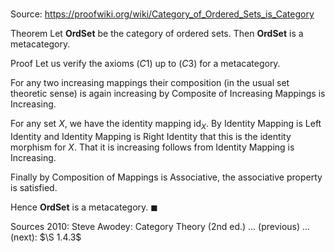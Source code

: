 # 

Source: https://proofwiki.org/wiki/Category_of_Ordered_Sets_is_Category

Theorem
Let $\mathbf{OrdSet}$ be the category of ordered sets.
Then $\mathbf{OrdSet}$ is a metacategory.


Proof
Let us verify the axioms $(C1)$ up to $(C3)$ for a metacategory.

For any two increasing mappings their composition (in the usual set theoretic sense) is again increasing by Composite of Increasing Mappings is Increasing.

For any set $X$, we have the identity mapping $\operatorname{id}_X$.
By Identity Mapping is Left Identity and Identity Mapping is Right Identity that this is the identity morphism for $X$.
That it is increasing follows from Identity Mapping is Increasing.

Finally by Composition of Mappings is Associative, the associative property is satisfied.

Hence $\mathbf{OrdSet}$ is a metacategory.
$\blacksquare$


Sources
2010: Steve Awodey: Category Theory (2nd ed.) ... (previous) ... (next): $\S 1.4.3$




